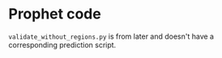 # Prophet code

`validate_without_regions.py` is from later and doesn't have a corresponding prediction script.
